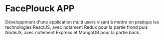 # FacePlouck APP

Développment d'une application multi users visant à mettre en pratique les technologies ReactJS, avec notament Redux pour la partie frond puis NodeJS, avec notement Express et MongoDB pour la partie back.

